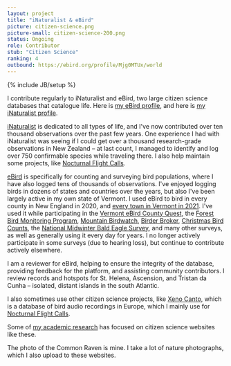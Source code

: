 ```yaml
---
layout: project
title: "iNaturalist & eBird"
picture: citizen-science.png
picture-small: citizen-science-200.png
status: Ongoing
role: Contributor
stub: "Citizen Science"
ranking: 4
outbound: https://ebird.org/profile/Mjg0MTUx/world
---
```

{% include JB/setup %}

I contribute regularly to iNaturalist and eBird, two large citizen science databases that catalogue life. Here is [my eBird profile](https://ebird.org/profile/Mjg0MTUx/world), and here is [my iNaturalist profile](https://www.inaturalist.org/people/1513074).

[iNaturalist](https://www.inaturalist.org/) is dedicated to all types of life, and I've now contributed over ten thousand observations over the past few years. One experience I had with iNaturalist was seeing if I could get over a thousand research-grade observations in New Zealand – at last count, I managed to identify and log over 750 confirmable species while traveling there. I also help maintain some projects, like [Nocturnal Flight Calls](https://www.inaturalist.org/projects/nocturnal-flight-calls). 

[eBird](https://ebird.org/) is specifically for counting and surveying bird populations, where I have also logged tens of thousands of observations. I've enjoyed logging birds in dozens of states and countries over the years, but also I've been largely active in my own state of Vermont. I used eBird to bird in every county in New England in 2020, and [every town in Vermont in 2021](https://val.vtecostudies.org/newsfeed/vermont-town-birding-challenge/). I've used it while participating in the [Vermont eBird County Quest](https://vtecostudies.org/wildlife/wildlife-watching/vermont-county-bird-quest/), the [Forest Bird Monitoring Program](https://vtecostudies.org/projects/forests/vermont-forest-bird-monitoring-program/), [Mountain Birdwatch](https://vtecostudies.org/projects/mountains/mountain-birdwatch/), [Birder Broker](https://val.vtecostudies.org/projects/birder-broker/), [Christmas Bird Counts](https://www.audubon.org/conservation/science/christmas-bird-count), the [National Midwinter Bald Eagle Survey](https://corpslakes.erdc.dren.mil/employees/bird/midwinter.cfm), and many other surveys, as well as generally using it every day for years. I no longer actively participate in some surveys (due to hearing loss), but continue to contribute actively elsewhere.

I am a reviewer for eBird, helping to ensure the integrity of the database, providing feedback for the platform, and assisting community contributors. I review records and hotspots for St. Helena, Ascension, and Tristan da Cunha – isolated, distant islands in the south Atlantic. 

I also sometimes use other citizen science projects, like [Xeno Canto](https://xeno-canto.org/contributor/PDOWUIYNTF), which is a database of bird audio recordings in Europe, which I mainly use for [Nocturnal Flight Calls](../nocturnal-flight-calls/).

Some of [my academic research](../publications/) has focused on citizen science websites like these. 

The photo of the Common Raven is mine. I take a lot of nature photographs, which I also upload to these websites.